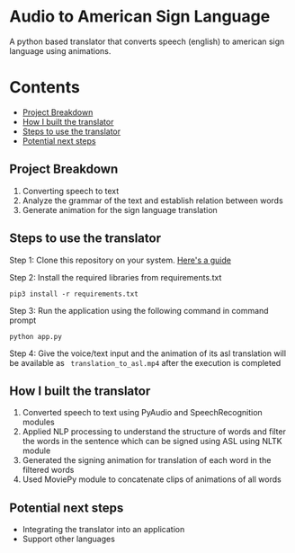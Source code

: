 # Audio to American Sign Language
A python based translator that converts speech (english) to american sign language using animations. 

Contents
========

* [Project Breakdown](#pb)
* [How I built the translator](#how)
* [Steps to use the translator](#use)
* [Potential next steps](#next)

<a name= "pb"></a>
## Project Breakdown
1. Converting speech to text 
2. Analyze the grammar of the text and establish relation between words
3. Generate animation for the sign language translation

<a name="how"></a>

## Steps to use the translator
Step 1: Clone this repository on your system. [Here's a guide](https://docs.github.com/en/desktop/contributing-and-collaborating-using-github-desktop/adding-and-cloning-repositories/cloning-and-forking-repositories-from-github-desktop)

Step 2: Install the required libraries from requirements.txt
```shell
pip3 install -r requirements.txt
```

Step 3: Run the application using the following command in command prompt
```shell
python app.py
```

Step 4: Give the voice/text input and the animation of its asl translation will be available as ``` translation_to_asl.mp4``` after the execution is completed

## How I built the translator
1. Converted speech to text using PyAudio and SpeechRecognition modules
2. Applied NLP processing to understand the structure of words and filter the words in the sentence which can be signed using ASL using NLTK module
3. Generated the signing animation for translation of each word in the filtered words
4. Used MoviePy module to concatenate clips of animations of all words

<a name="use"></a>


<a name="next"></a>
## Potential next steps
* Integrating the translator into an application
* Support other languages
